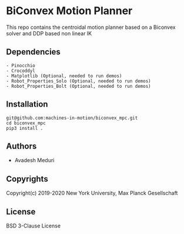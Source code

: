 # BiConvex Motion Planner

This repo contains the centroidal motion planner based on a Biconvex solver and DDP based non linear IK

## Dependencies
```
- Pinocchio
- Crocoddyl
- Matplotlib (Optional, needed to run demos)
- Robot_Properties_Solo (Optional, needed to run demos)
- Robot_Properties_Bolt (Optional, needed to run demos)
```
## Installation
```
git@github.com:machines-in-motion/biconvex_mpc.git
cd biconvex_mpc
pip3 install .
```

## Authors
- Avadesh Meduri

## Copyrights

Copyright(c) 2019-2020 New York University, Max Planck Gesellschaft

## License

BSD 3-Clause License

